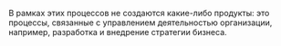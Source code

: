В рамках этих процессов не создаются какие-либо продукты: это процессы, связанные с управлением деятельностью организации, например, разработка и внедрение стратегии бизнеса.